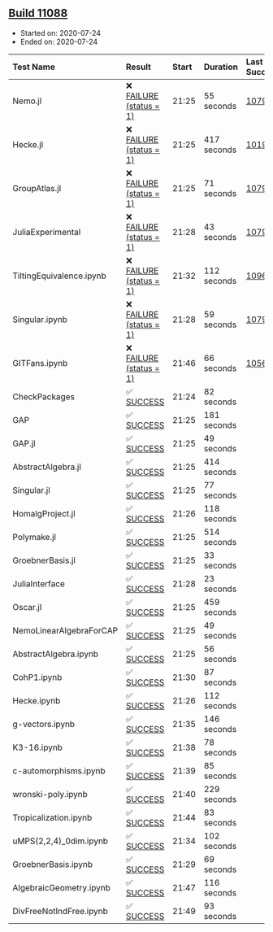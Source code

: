 ## [Build 11088](https://oscarci.mathematik.uni-kl.de/job/oscar/11088/)

* Started on: 2020-07-24
* Ended on: 2020-07-24

| Test Name    | Result | Start | Duration | Last Success | First Failure |
|:-------------|:-------|:------|:---------|:-------------|:--------------|
| Nemo.jl | ❌ [FAILURE (status = 1)](https://oscarci.mathematik.uni-kl.de/job/oscar/11088/artifact/logs/build-11088/Nemo.jl.log) | 21:25 | 55 seconds | [10790](https://oscarci.mathematik.uni-kl.de/job/oscar/10790/) | [10791](https://oscarci.mathematik.uni-kl.de/job/oscar/10791/) |
| Hecke.jl | ❌ [FAILURE (status = 1)](https://oscarci.mathematik.uni-kl.de/job/oscar/11088/artifact/logs/build-11088/Hecke.jl.log) | 21:25 | 417 seconds | [10197](https://oscarci.mathematik.uni-kl.de/job/oscar/10197/) | [10198](https://oscarci.mathematik.uni-kl.de/job/oscar/10198/) |
| GroupAtlas.jl | ❌ [FAILURE (status = 1)](https://oscarci.mathematik.uni-kl.de/job/oscar/11088/artifact/logs/build-11088/GroupAtlas.jl.log) | 21:25 | 71 seconds | [10790](https://oscarci.mathematik.uni-kl.de/job/oscar/10790/) | [10791](https://oscarci.mathematik.uni-kl.de/job/oscar/10791/) |
| JuliaExperimental | ❌ [FAILURE (status = 1)](https://oscarci.mathematik.uni-kl.de/job/oscar/11088/artifact/logs/build-11088/JuliaExperimental.log) | 21:28 | 43 seconds | [10790](https://oscarci.mathematik.uni-kl.de/job/oscar/10790/) | [10791](https://oscarci.mathematik.uni-kl.de/job/oscar/10791/) |
| TiltingEquivalence.ipynb | ❌ [FAILURE (status = 1)](https://oscarci.mathematik.uni-kl.de/job/oscar/11088/artifact/logs/build-11088/TiltingEquivalence.ipynb.log) | 21:32 | 112 seconds | [10962](https://oscarci.mathematik.uni-kl.de/job/oscar/10962/) | [10963](https://oscarci.mathematik.uni-kl.de/job/oscar/10963/) |
| Singular.ipynb | ❌ [FAILURE (status = 1)](https://oscarci.mathematik.uni-kl.de/job/oscar/11088/artifact/logs/build-11088/Singular.ipynb.log) | 21:28 | 59 seconds | [10790](https://oscarci.mathematik.uni-kl.de/job/oscar/10790/) | [10791](https://oscarci.mathematik.uni-kl.de/job/oscar/10791/) |
| GITFans.ipynb | ❌ [FAILURE (status = 1)](https://oscarci.mathematik.uni-kl.de/job/oscar/11088/artifact/logs/build-11088/GITFans.ipynb.log) | 21:46 | 66 seconds | [10566](https://oscarci.mathematik.uni-kl.de/job/oscar/10566/) | [10567](https://oscarci.mathematik.uni-kl.de/job/oscar/10567/) |
| CheckPackages | ✅ [SUCCESS](https://oscarci.mathematik.uni-kl.de/job/oscar/11088/artifact/logs/build-11088/CheckPackages.log) | 21:24 | 82 seconds |  |  |
| GAP | ✅ [SUCCESS](https://oscarci.mathematik.uni-kl.de/job/oscar/11088/artifact/logs/build-11088/GAP.log) | 21:25 | 181 seconds |  |  |
| GAP.jl | ✅ [SUCCESS](https://oscarci.mathematik.uni-kl.de/job/oscar/11088/artifact/logs/build-11088/GAP.jl.log) | 21:25 | 49 seconds |  |  |
| AbstractAlgebra.jl | ✅ [SUCCESS](https://oscarci.mathematik.uni-kl.de/job/oscar/11088/artifact/logs/build-11088/AbstractAlgebra.jl.log) | 21:25 | 414 seconds |  |  |
| Singular.jl | ✅ [SUCCESS](https://oscarci.mathematik.uni-kl.de/job/oscar/11088/artifact/logs/build-11088/Singular.jl.log) | 21:25 | 77 seconds |  |  |
| HomalgProject.jl | ✅ [SUCCESS](https://oscarci.mathematik.uni-kl.de/job/oscar/11088/artifact/logs/build-11088/HomalgProject.jl.log) | 21:26 | 118 seconds |  |  |
| Polymake.jl | ✅ [SUCCESS](https://oscarci.mathematik.uni-kl.de/job/oscar/11088/artifact/logs/build-11088/Polymake.jl.log) | 21:25 | 514 seconds |  |  |
| GroebnerBasis.jl | ✅ [SUCCESS](https://oscarci.mathematik.uni-kl.de/job/oscar/11088/artifact/logs/build-11088/GroebnerBasis.jl.log) | 21:25 | 33 seconds |  |  |
| JuliaInterface | ✅ [SUCCESS](https://oscarci.mathematik.uni-kl.de/job/oscar/11088/artifact/logs/build-11088/JuliaInterface.log) | 21:28 | 23 seconds |  |  |
| Oscar.jl | ✅ [SUCCESS](https://oscarci.mathematik.uni-kl.de/job/oscar/11088/artifact/logs/build-11088/Oscar.jl.log) | 21:25 | 459 seconds |  |  |
| NemoLinearAlgebraForCAP | ✅ [SUCCESS](https://oscarci.mathematik.uni-kl.de/job/oscar/11088/artifact/logs/build-11088/NemoLinearAlgebraForCAP.log) | 21:25 | 49 seconds |  |  |
| AbstractAlgebra.ipynb | ✅ [SUCCESS](https://oscarci.mathematik.uni-kl.de/job/oscar/11088/artifact/logs/build-11088/AbstractAlgebra.ipynb.log) | 21:25 | 56 seconds |  |  |
| CohP1.ipynb | ✅ [SUCCESS](https://oscarci.mathematik.uni-kl.de/job/oscar/11088/artifact/logs/build-11088/CohP1.ipynb.log) | 21:30 | 87 seconds |  |  |
| Hecke.ipynb | ✅ [SUCCESS](https://oscarci.mathematik.uni-kl.de/job/oscar/11088/artifact/logs/build-11088/Hecke.ipynb.log) | 21:26 | 112 seconds |  |  |
| g-vectors.ipynb | ✅ [SUCCESS](https://oscarci.mathematik.uni-kl.de/job/oscar/11088/artifact/logs/build-11088/g-vectors.ipynb.log) | 21:35 | 146 seconds |  |  |
| K3-16.ipynb | ✅ [SUCCESS](https://oscarci.mathematik.uni-kl.de/job/oscar/11088/artifact/logs/build-11088/K3-16.ipynb.log) | 21:38 | 78 seconds |  |  |
| c-automorphisms.ipynb | ✅ [SUCCESS](https://oscarci.mathematik.uni-kl.de/job/oscar/11088/artifact/logs/build-11088/c-automorphisms.ipynb.log) | 21:39 | 85 seconds |  |  |
| wronski-poly.ipynb | ✅ [SUCCESS](https://oscarci.mathematik.uni-kl.de/job/oscar/11088/artifact/logs/build-11088/wronski-poly.ipynb.log) | 21:40 | 229 seconds |  |  |
| Tropicalization.ipynb | ✅ [SUCCESS](https://oscarci.mathematik.uni-kl.de/job/oscar/11088/artifact/logs/build-11088/Tropicalization.ipynb.log) | 21:44 | 83 seconds |  |  |
| uMPS(2,2,4)_0dim.ipynb | ✅ [SUCCESS](https://oscarci.mathematik.uni-kl.de/job/oscar/11088/artifact/logs/build-11088/uMPS-2-2-4-_0dim.ipynb.log) | 21:34 | 102 seconds |  |  |
| GroebnerBasis.ipynb | ✅ [SUCCESS](https://oscarci.mathematik.uni-kl.de/job/oscar/11088/artifact/logs/build-11088/GroebnerBasis.ipynb.log) | 21:29 | 69 seconds |  |  |
| AlgebraicGeometry.ipynb | ✅ [SUCCESS](https://oscarci.mathematik.uni-kl.de/job/oscar/11088/artifact/logs/build-11088/AlgebraicGeometry.ipynb.log) | 21:47 | 116 seconds |  |  |
| DivFreeNotIndFree.ipynb | ✅ [SUCCESS](https://oscarci.mathematik.uni-kl.de/job/oscar/11088/artifact/logs/build-11088/DivFreeNotIndFree.ipynb.log) | 21:49 | 93 seconds |  |  |
